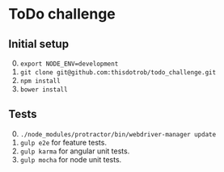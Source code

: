 ToDo challenge
===
Initial setup
---
0. ```export NODE_ENV=development```
0. ```git clone git@github.com:thisdotrob/todo_challenge.git```
0. ```npm install```
0. ```bower install```

Tests
---
0. ```./node_modules/protractor/bin/webdriver-manager update```
0. ```gulp e2e``` for feature tests.
0. ```gulp karma``` for angular unit tests.
0. ```gulp mocha``` for node unit tests.
